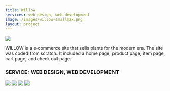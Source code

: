 ```yaml
---
title: Willow
services: web design, web development
image: /images/willow-small@2x.png
layout: project
---
```


<img class="img-flex" src="{{ site.baseurl }}/images/willow-multi-screens.png" />

WILLOW is a e-commerce site that sells plants for the modern era. The site
was coded from scratch. It included a home page, product page, item page,
cart page, and check out page.

<h3>SERVICE: WEB DESIGN, WEB DEVELOPMENT</h3>

<div class="center">
<img class="img-flex" src="{{ site.baseurl }}/images/willow-ipad-screen.png" />
<img class="img-flex smallerwidth" src="{{ site.baseurl }}/images/willow-product.png" />
<img class="img-flex smallerwidth" src="{{ site.baseurl }}/images/willow-individual-product.png" />
<img class="img-flex smallerwidth" src="{{ site.baseurl }}/images/willow-checkout.png" />
</div>
